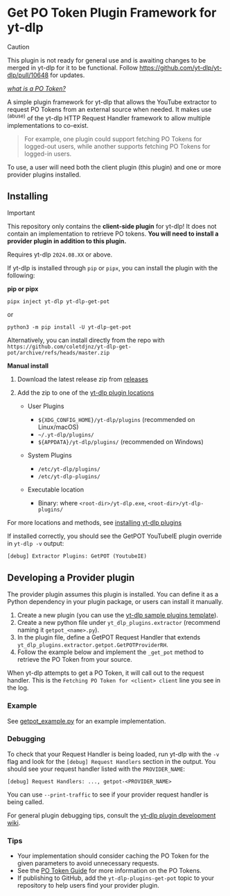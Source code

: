 # Get PO Token Plugin Framework for yt-dlp

> [!CAUTION]
> This plugin is not ready for general use and is awaiting changes to be merged in yt-dlp for it to be functional.
> Follow https://github.com/yt-dlp/yt-dlp/pull/10648 for updates.

_[what is a PO Token?](https://github.com/yt-dlp/yt-dlp/wiki#po-token-guide)_

A simple plugin framework for yt-dlp that allows the YouTube extractor to request PO Tokens from an external source when needed. 
It makes use <sup>(abuse)</sup> of the yt-dlp HTTP Request Handler framework to allow multiple implementations to co-exist.

> For example, one plugin could support fetching PO Tokens for logged-out users, while another supports fetching PO Tokens for logged-in users.

To use, a user will need both the client plugin (this plugin) and one or more provider plugins installed.

## Installing

> [!IMPORTANT]
> This repository only contains the **client-side plugin** for yt-dlp!
> It does not contain an implementation to retrieve PO tokens. **You will need to install a provider plugin in addition to this plugin.**

Requires yt-dlp `2024.08.XX` or above.

If yt-dlp is installed through `pip` or `pipx`, you can install the plugin with the following:

**pip or pipx**

```
pipx inject yt-dlp yt-dlp-get-pot
```
or

```
python3 -m pip install -U yt-dlp-get-pot
```


Alternatively, you can install directly from the repo with `https://github.com/coletdjnz/yt-dlp-get-pot/archive/refs/heads/master.zip`

**Manual install**

1. Download the latest release zip from [releases](https://github.com/coletdjnz/yt-dlp-get-pot/releases) 

2. Add the zip to one of the [yt-dlp plugin locations](https://github.com/yt-dlp/yt-dlp#installing-plugins)

    - User Plugins
        - `${XDG_CONFIG_HOME}/yt-dlp/plugins` (recommended on Linux/macOS)
        - `~/.yt-dlp/plugins/`
        - `${APPDATA}/yt-dlp/plugins/` (recommended on Windows)
    
    - System Plugins
       -  `/etc/yt-dlp/plugins/`
       -  `/etc/yt-dlp-plugins/`
    
    - Executable location
        - Binary: where `<root-dir>/yt-dlp.exe`, `<root-dir>/yt-dlp-plugins/`

For more locations and methods, see [installing yt-dlp plugins](https://github.com/yt-dlp/yt-dlp#installing-plugins) 

If installed correctly, you should see the GetPOT YouTubeIE plugin override in `yt-dlp -v` output:

    [debug] Extractor Plugins: GetPOT (YoutubeIE)

## Developing a Provider plugin

The provider plugin assumes this plugin is installed. You can define it as a Python dependency in your plugin package, or users can install it manually.

1. Create a new plugin (you can use the [yt-dlp sample plugins template](https://github.com/yt-dlp/yt-dlp-sample-plugins)).
2. Create a new python file under `yt_dlp_plugins.extractor` (recommend naming it `getpot_<name>.py`).
3. In the plugin file, define a GetPOT Request Handler that extends `yt_dlp_plugins.extractor.getpot.GetPOTProviderRH`.
4. Follow the example below and implement the `_get_pot` method to retrieve the PO Token from your source.

When yt-dlp attempts to get a PO Token, it will call out to the request handler. This is the `Fetching PO Token for <client> client` line you see in the log.

### Example

See [getpot_example.py](examples/getpot_example.py) for an example implementation.

### Debugging

To check that your Request Handler is being loaded, run yt-dlp with the `-v` flag and look for the `[debug] Request Handlers` section in the output.
 You should see your request handler listed with the `PROVIDER_NAME`:
 
    [debug] Request Handlers: ..., getpot-<PROVIDER_NAME>

You can use `--print-traffic` to see if your provider request handler is being called.

For general plugin debugging tips, consult the [yt-dlp plugin development wiki](https://github.com/yt-dlp/yt-dlp/wiki/Plugin-Development).

### Tips

- Your implementation should consider caching the PO Token for the given parameters to avoid unnecessary requests.
- See the [PO Token Guide](https://github.com/yt-dlp/yt-dlp/wiki#po-token-guide) for more information on the PO Tokens.
- If publishing to GitHub, add the `yt-dlp-plugins-get-pot` topic to your repository to help users find your provider plugin.